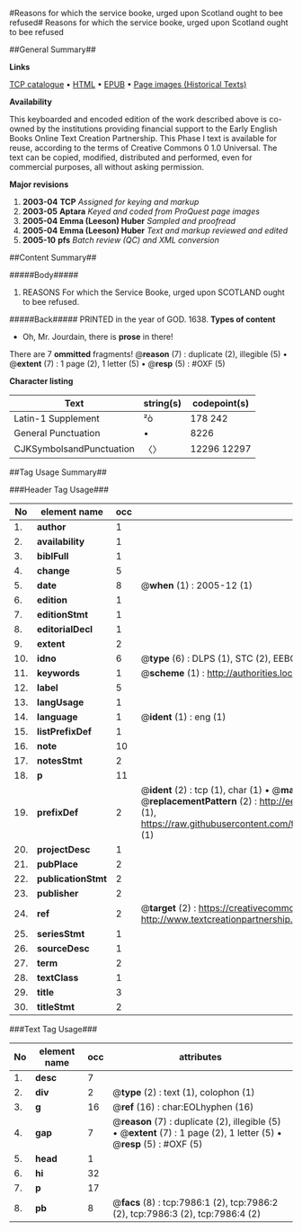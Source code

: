 #Reasons for which the service booke, urged upon Scotland ought to bee refused#
Reasons for which the service booke, urged upon Scotland ought to bee refused

##General Summary##

**Links**

[TCP catalogue](http://www.ota.ox.ac.uk/tcp/)  • 
[HTML](http://tei.it.ox.ac.uk/tcp/Texts-HTML/free/A11/A11745.html)  • 
[EPUB](http://tei.it.ox.ac.uk/tcp/Texts-EPUB/free/A11/A11745.epub) • 
[Page images (Historical Texts)](https://data.historicaltexts.jisc.ac.uk/view?pubId=eebo-99843269e&pageId=eebo-99843269e-7986-1)

**Availability**

This keyboarded and encoded edition of the
	       work described above is co-owned by the institutions
	       providing financial support to the Early English Books
	       Online Text Creation Partnership. This Phase I text is
	       available for reuse, according to the terms of Creative
	       Commons 0 1.0 Universal. The text can be copied,
	       modified, distributed and performed, even for
	       commercial purposes, all without asking permission.

**Major revisions**

1. __2003-04__ __TCP__ *Assigned for keying and markup*
1. __2003-05__ __Aptara__ *Keyed and coded from ProQuest page images*
1. __2005-04__ __Emma (Leeson) Huber__ *Sampled and proofread*
1. __2005-04__ __Emma (Leeson) Huber__ *Text and markup reviewed and edited*
1. __2005-10__ __pfs__ *Batch review (QC) and XML conversion*

##Content Summary##

#####Body#####

1. REASONS
For which the Service Booke, urged upon
SCOTLAND
ought to bee refused.

#####Back#####
PRINTED in the year of GOD. 1638.
**Types of content**

  * Oh, Mr. Jourdain, there is **prose** in there!

There are 7 **ommitted** fragments! 
 @__reason__ (7) : duplicate (2), illegible (5)  •  @__extent__ (7) : 1 page (2), 1 letter (5)  •  @__resp__ (5) : #OXF (5)

**Character listing**


|Text|string(s)|codepoint(s)|
|---|---|---|
|Latin-1 Supplement|²ò|178 242|
|General Punctuation|•|8226|
|CJKSymbolsandPunctuation|〈〉|12296 12297|

##Tag Usage Summary##

###Header Tag Usage###

|No|element name|occ|attributes|
|---|---|---|---|
|1.|__author__|1||
|2.|__availability__|1||
|3.|__biblFull__|1||
|4.|__change__|5||
|5.|__date__|8| @__when__ (1) : 2005-12 (1)|
|6.|__edition__|1||
|7.|__editionStmt__|1||
|8.|__editorialDecl__|1||
|9.|__extent__|2||
|10.|__idno__|6| @__type__ (6) : DLPS (1), STC (2), EEBO-CITATION (1), PROQUEST (1), VID (1)|
|11.|__keywords__|1| @__scheme__ (1) : http://authorities.loc.gov/ (1)|
|12.|__label__|5||
|13.|__langUsage__|1||
|14.|__language__|1| @__ident__ (1) : eng (1)|
|15.|__listPrefixDef__|1||
|16.|__note__|10||
|17.|__notesStmt__|2||
|18.|__p__|11||
|19.|__prefixDef__|2| @__ident__ (2) : tcp (1), char (1)  •  @__matchPattern__ (2) : ([0-9\-]+):([0-9IVX]+) (1), (.+) (1)  •  @__replacementPattern__ (2) : http://eebo.chadwyck.com/downloadtiff?vid=$1&page=$2 (1), https://raw.githubusercontent.com/textcreationpartnership/Texts/master/tcpchars.xml#$1 (1)|
|20.|__projectDesc__|1||
|21.|__pubPlace__|2||
|22.|__publicationStmt__|2||
|23.|__publisher__|2||
|24.|__ref__|2| @__target__ (2) : https://creativecommons.org/publicdomain/zero/1.0/ (1), http://www.textcreationpartnership.org/docs/. (1)|
|25.|__seriesStmt__|1||
|26.|__sourceDesc__|1||
|27.|__term__|2||
|28.|__textClass__|1||
|29.|__title__|3||
|30.|__titleStmt__|2||


###Text Tag Usage###

|No|element name|occ|attributes|
|---|---|---|---|
|1.|__desc__|7||
|2.|__div__|2| @__type__ (2) : text (1), colophon (1)|
|3.|__g__|16| @__ref__ (16) : char:EOLhyphen (16)|
|4.|__gap__|7| @__reason__ (7) : duplicate (2), illegible (5)  •  @__extent__ (7) : 1 page (2), 1 letter (5)  •  @__resp__ (5) : #OXF (5)|
|5.|__head__|1||
|6.|__hi__|32||
|7.|__p__|17||
|8.|__pb__|8| @__facs__ (8) : tcp:7986:1 (2), tcp:7986:2 (2), tcp:7986:3 (2), tcp:7986:4 (2)|
